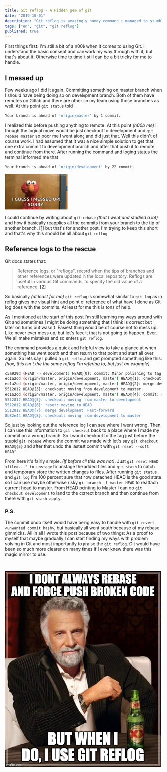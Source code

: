 ```yaml
---
title: Git reflog - A Hidden gem of git 
date: "2019-10-01"
description: "Git reflog is amazingly handy command i managed to stumbled upon to not that long ago. Let me tell you why."
tags: ["en", "git", "git reflog"]
published: true
---
```

First things first: I'm still a bit of a n00b when it comes to using Git. I understand the basic consept and can work my way through with it, but that's about it. Otherwise time to time it still can be a bit tricky for me to handle.

## I messed up

Few weeks ago I did it again. Committing something on master branch when I should have being doing so on development branch. Both of them have remotes on Gitlab and there are other on my team using those branches as well. At this point ```git status``` told 

```bash
Your branch is ahead of 'origin/master' by 1 commit.
```

I realized this before pushing anything to remote. At this point _(n00b me)_ I though the logical move would be just checkout to development and ```git rebase master``` so poor me I went along and did just that. Well this didn't of course work. I had assumed that it was a nice simple solution to get that one extra commit to development branch and after that push it to remote and continue from there. After running the command and loging status the terminal informed me that 

```bash
Your branch is ahead of 'origin/development' by 22 commit.
```

![elmo-shrug-iguess-imessed-up-gif](./messedUp.gif)

I could continue by writing about `git rebase` _(that I went and studied a lot)_ and how it basically reapplies all the commits from your branch to the tip of another branch. <a href="https://www.daolf.com/posts/git-series-part-2/#the-base-of-the-rebase" target="_blank">[1]</a> but that's for another post. I'm trying to keep this short and that's why this should be all about `git reflog`

## Reference logs to the rescue

Git docs states that:

>Reference logs, or "reflogs", record when the tips of branches and other references were updated in the local repository. Reflogs are useful in various Git commands, to specify the old value of a reference. <a href="https://git-scm.com/docs/git-rebase#_description" target="_blank">[2]</a>

So basically _(at least for me)_ `git reflog` is somewhat similar to `git log` as in reflog gives me visual hint and point of reference of what have I done as Git log does with the commits. At least for me this is tons of help. 

As I mentioned at the start of this post I'm still learning my ways around with Git and sometimes I might be doing something that I think is correct but later on turns out wasn't. Easiest thing would be of course not to mess up. Like never ever mess up, but let's face it that is not going to happen. Ever. We all make mistakes and so enters `git reflog`. 

The command provides a quick and helpful view to take a glance at when something has went south and then return to that point and start all over again. So lets say I pulled a `git reflog`and get prompted something like this: _(hox, this isn't the the same reflog I'm refering to, but just an example)_

```bash
c5a929d (HEAD -> development) HEAD@{0}: commit: Minor polishing to tag links
ec1a2cd (origin/master, origin/development, master) HEAD@{1}: checkout: moving from master to development
ec1a2cd (origin/master, origin/development, master) HEAD@{2}: merge development: Fast-forward
5512812 HEAD@{3}: checkout: moving from development to master
ec1a2cd (origin/master, origin/development, master) HEAD@{4}: commit: removed header images entirely untill I'll find a solution that is satisfying
5512812 HEAD@{5}: checkout: moving from master to development
5512812 HEAD@{6}: reset: moving to HEAD
5512812 HEAD@{7}: merge development: Fast-forward
8b82e44 HEAD@{8}: checkout: moving from development to master
```

So just by looking out the reference log I can see where I went wrong. Then I can use this information to  `git checkout` back to a place where I made my commit on a wrong branch. So I woud checkout to the tag just before the stupid `git rebase` where the commit was made with let's say `git checkout HEAD@{5}` and after that undo the lastest commit with `git reset --soft HEAD^`. 

From here it's fairly simple. _(If before all this was not)_. Just `git reset HEAD <file>..." to unstage` to unstage the added files and `git stash` to catch and temporary store the written changes to files. After running `git status` and `git log` I'm 100 percent sure that now detached HEAD is the good state so I can use maybe otherwise risky `git branch -f master HEAD` to reattach current head to master. From HEAD pointing to Master I can do `git checkout development` to land to the correct branch and then continue from there with `git stash apply`.

### P.S.

The commit undo itself would have being easy to handle with `git revert <unwanted commit hash>`, but basically all went south because of my rebase gimmicks. All in all I wrote this post because of two things: As a proof to myself that maybe gradually I can start finding my ways with problem solving in Git and most importantly to praise the `git reflog`. Git would have been so much more clearer on many times if I ever knew there was this magic mirror to use.

<br>

![Even-The-Most-Interesting-Man-in-the-World-uses-git-reflog](./tmimitw.jpg)

<br>